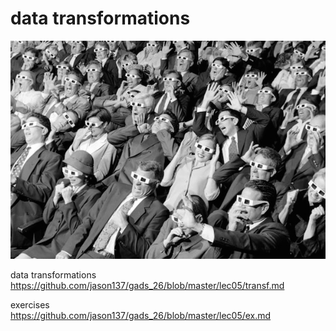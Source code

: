 # data transformations

<p align="center">
<img src="../images/glasses.jpg">

data transformations
https://github.com/jason137/gads_26/blob/master/lec05/transf.md  

exercises  
https://github.com/jason137/gads_26/blob/master/lec05/ex.md
